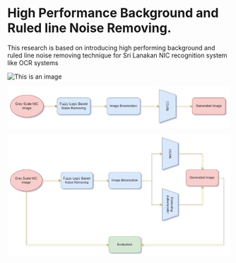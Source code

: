 # High Performance Background and Ruled line Noise Removing.

This research is based on introducing high performing background and ruled line noise removing technique for Sri Lanakan NIC recognition system like OCR systems

![This is an image](images/Model_1#.jpg)

![This is an image](images/Model_1.jpg)

![This is an image](images/overall_background_noise_removing.jpg)
